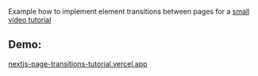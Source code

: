 Example how to implement element transitions between pages for a [small video tutorial](https://www.youtube.com/watch?v=3E9wInQeH7U)

## Demo:
[nextjs-page-transitions-tutorial.vercel.app](https://nextjs-page-transitions-tutorial.vercel.app/)

